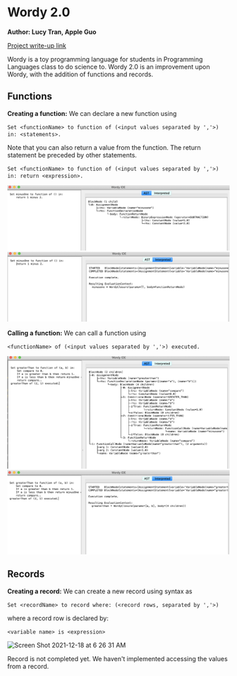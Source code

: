 # Wordy 2.0
**Author: Lucy Tran, Apple Guo** 

[Project write-up link](https://docs.google.com/document/d/19wVOSd1yH1TPdBy2rZNaMeV4Ra4aYI04vq4gyDHJpu0/edit?usp=sharing)

Wordy is a toy programming language for students in Programming Languages class to do science to. Wordy 2.0 is an improvement upon Wordy, with the addition of functions and records.

## Functions
**Creating a function:** We can declare a new function using 
```
Set <functionName> to function of (<input values separated by ','>) in: <statements>. 
```

Note that you can also return a value from the function. The return statement be preceded by other statements.
```
Set <functionName> to function of (<input values separated by ','>) in: return <expression>. 
```
![Alt text](/res/Function1AST.png?raw=true "Creating a function AST")
![Alt text](/res/Function1Interpreter.png?raw=true "Creating a function Interpreter")

**Calling a function:** We can call a function using 
```
<functionName> of (<input values separated by ','>) executed.
```
![Alt text](/res/Function2AST.png?raw=true "Calling a function AST")
![Alt text](/res/Function2Interpreter.png?raw=true "Calling a function Interpreter")


## Records
**Creating a record:** We can create a new record using syntax as 
```
Set <recordName> to record where: (<record rows, separated by ','>)
```
where a record row is declared by:
```
<variable name> is <expression>
```
<img width="1000" alt="Screen Shot 2021-12-18 at 6 26 31 AM" src="https://user-images.githubusercontent.com/54861558/146640987-30e55bd3-bf85-4d67-9b7a-6c5d4d0ce9ba.png">

Record is not completed yet. We haven't implemented accessing the values from a record.

